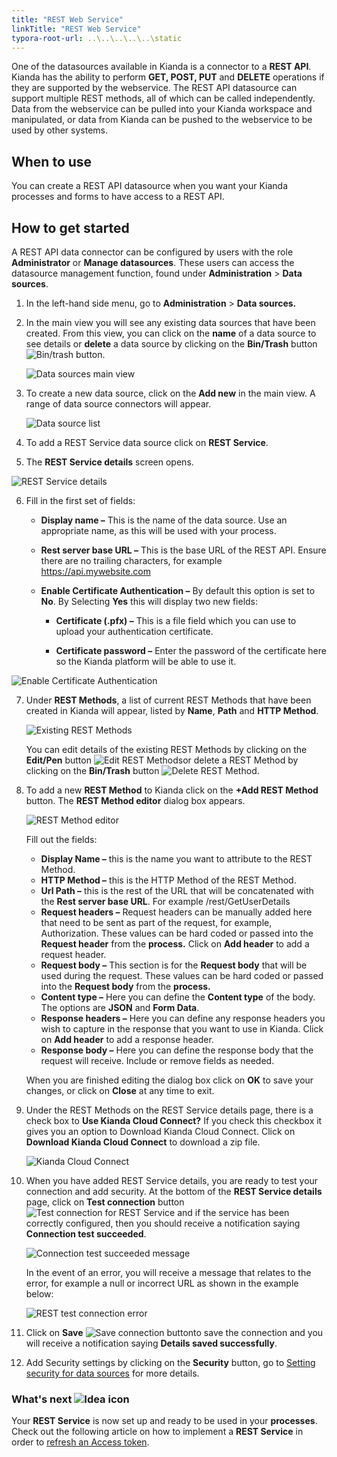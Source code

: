```yaml
---
title: "REST Web Service"
linkTitle: "REST Web Service"
typora-root-url: ..\..\..\..\..\static
---
```


One of the datasources available in Kianda is a connector to a **REST API**. Kianda has the ability to perform **GET, POST, PUT** and **DELETE** operations if they are supported by the webservice. The REST API datasource can support multiple REST methods, all of which can be called independently. Data from the webservice can be pulled into your Kianda workspace and manipulated, or data from Kianda can be pushed to the webservice to be used by other systems.

## When to use 

You can create a REST API datasource when you want your Kianda processes and forms to have access to a REST API. 

## How to get started

A REST API data connector can be configured by users with the role **Administrator** or **Manage datasources**. These users can access the datasource management function, found under **Administration** > **Data sources**.

1. In the left-hand side menu, go to **Administration** > **Data sources.** 

2. In the main view you will see any existing data sources that have been created. From this view, you can click on the **name** of a data source to see details or **delete** a data source by clicking on the **Bin/Trash** button ![Bin/trash button](/images/binicon.png).

   ![Data sources main view](/images/datasource-main-view.jpg)

3. To create a new data source, click on the **Add new** in the main view. A range of data source connectors will appear.

   ![Data source list](/images/datasource-range.jpg)

4. To add a REST Service data source click on **REST Service**.

5. The **REST Service details** screen opens. 

![REST Service details](/images/rest-service-details.jpg)

6. Fill in the first set of fields:

   - **Display name –** This is the name of the data source. Use an appropriate name, as this will be used with your process. 

   - **Rest server base URL –** This is the base URL of the REST API. Ensure there are no trailing characters, for example https://api.mywebsite.com   

   - **Enable Certificate Authentication –** By default this option is set to **No**. By Selecting **Yes** this will display two new fields:
     
     - **Certificate (.pfx) –** This is a file field which you can use to upload your authentication certificate.
     
     - **Certificate password –** Enter the password of the certificate here so the Kianda platform will be able to use it.
     

![Enable Certificate Authentication](/images/rest-cert-authentication.jpg)


7. Under **REST Methods**, a list of current REST Methods that have been created in Kianda will appear, listed by **Name**, **Path** and **HTTP Method**. 

   ![Existing REST Methods](/images/rest-methods-existing.jpg)

   You can edit details of the existing REST Methods by clicking on the **Edit/Pen** button ![Edit REST Methods](/images/edit-method.jpg)or delete a REST Method by clicking on the **Bin/Trash** button ![Delete REST Method](/images/delete-method.jpg).

8. To add a new **REST Method** to Kianda click on the **+Add REST Method** button. The **REST Method editor** dialog box appears.

   ![REST Method editor](/images/rest-method-editor.jpg)

   Fill out the fields: 

   - **Display Name –** this is the name you want to attribute to the REST Method.
   - **HTTP Method –** this is the HTTP Method of the REST Method. 
   - **Url Path –** this is the rest of the URL that will be concatenated with the **Rest server base URL**. For example /rest/GetUserDetails
   - **Request headers –** Request headers can be manually added here that need to be sent as part of the request, for example, Authorization. These values can be hard coded or passed into the **Request header** from the **process.** Click on **Add header** to add a request header.
   - **Request body –** This section is for the **Request body** that will be used during the request. These values can be hard coded or passed into the **Request body** from the **process.**
   - **Content type –** Here you can define the **Content type** of the body. The options are **JSON** and **Form Data**.
   - **Response headers –** Here you can define any response headers you wish to capture in the response that you want to use in Kianda. Click on **Add header** to add a response header.
   - **Response body –** Here you can define the response body that the request will receive. Include or remove fields as needed.

   When you are finished editing the dialog box click on **OK** to save your changes, or click on **Close** at any time to exit.

9. Under the REST Methods on the REST Service details page, there is a check box to **Use Kianda Cloud Connect?** If you check this checkbox it gives you an option to Download Kianda Cloud Connect. Click on **Download Kianda Cloud Connect** to download a zip file.

   ![Kianda Cloud Connect](/images/kianda-cloud-connect.jpg)

10. When you have added REST Service details, you are ready to test your connection and add security. At the bottom of the **REST Service details** page, click on **Test connection** button ![Test connection for REST Service](/images/test-connection.jpg) and if the service has been correctly configured, then you should receive a notification saying **Connection test succeeded**.

    ![Connection test succeeded message](/images/connection-test-succeeded.jpg)

    In the event of an error, you will receive a message that relates to the error, for example a null or incorrect URL as shown in the example below:

    ![REST test connection error](/images/rest-connection-error.jpg)

    

11. Click on **Save** ![Save connection button](/images/save-connection.jpg)to save the connection and you will receive a notification saying **Details saved successfully**.

12. Add Security settings by clicking on the **Security** button, go to [Setting security for data sources](/docs/platform/connectors/#setting-security-for-data-sources) for more details.

 

### What's next  ![Idea icon](/images/18.png) ###

Your **REST Service** is now set up and ready to be used in your **processes**. Check out the following article on how to implement a **REST Service** in order to [refresh an Access token](/docs/platform/connectors/rest/rest-access-token/).

